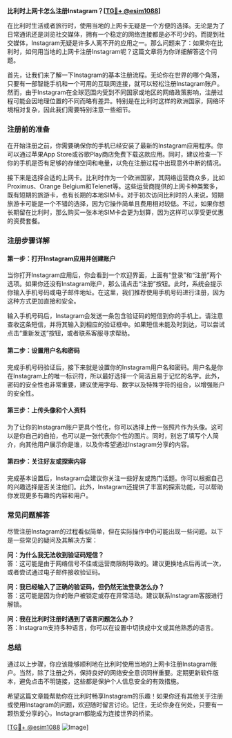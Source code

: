 **比利时上网卡怎么注册Instagram？[[TG💪+ @esim1088](https://t.me/s/esim1088)]**

在比利时生活或者旅行时，使用当地的上网卡无疑是一个方便的选择。无论是为了日常通讯还是浏览社交媒体，拥有一个稳定的网络连接都是必不可少的。而提到社交媒体，Instagram无疑是许多人离不开的应用之一。那么问题来了：如果你在比利时，如何用当地的上网卡注册Instagram呢？这篇文章将为你详细解答这个问题。

首先，让我们来了解一下Instagram的基本注册流程。无论你在世界的哪个角落，只要有一部智能手机和一个可用的互联网连接，就可以轻松注册Instagram账户。然而，由于Instagram在全球范围内受到不同国家或地区的网络政策影响，注册过程可能会因地理位置的不同而略有差异。特别是在比利时这样的欧洲国家，网络环境相对复杂，因此我们需要特别注意一些细节。

### 注册前的准备

在开始注册之前，你需要确保你的手机已经安装了最新的Instagram应用程序。你可以通过苹果App Store或谷歌Play商店免费下载这款应用。同时，建议检查一下你的手机是否有足够的存储空间和电量，以免在注册过程中出现意外中断的情况。

接下来是选择合适的上网卡。比利时作为一个欧洲国家，其网络运营商众多，比如Proximus、Orange Belgium和Telenet等。这些运营商提供的上网卡种类繁多，既有短期的旅游卡，也有长期的本地SIM卡。对于初次访问比利时的人来说，短期旅游卡可能是一个不错的选择，因为它操作简单且费用相对较低。不过，如果你想长期留在比利时，那么购买一张本地SIM卡会更为划算，因为这样可以享受更优惠的资费套餐。

### 注册步骤详解

#### 第一步：打开Instagram应用并创建账户

当你打开Instagram应用后，你会看到一个欢迎界面，上面有“登录”和“注册”两个选项。如果你还没有Instagram账户，那么请点击“注册”按钮。此时，系统会提示你输入手机号码或电子邮件地址。在这里，我们推荐使用手机号码进行注册，因为这种方式更加直接和安全。

输入手机号码后，Instagram会发送一条包含验证码的短信到你的手机上。请注意查收这条短信，并将其输入到相应的验证框中。如果短信未能及时到达，可以尝试点击“重新发送”按钮，或者联系客服寻求帮助。

#### 第二步：设置用户名和密码

完成手机号码验证后，接下来就是设置你的Instagram用户名和密码。用户名是你在Instagram上的唯一标识符，所以最好选择一个简洁且易于记忆的名字。此外，密码的安全性也非常重要，建议使用字母、数字以及特殊字符的组合，以增强账户的安全性。

#### 第三步：上传头像和个人资料

为了让你的Instagram账户更具个性化，你可以选择上传一张照片作为头像。这可以是你自己的自拍，也可以是一张代表你个性的图片。同时，别忘了填写个人简介，向其他用户展示你是谁，以及你希望通过Instagram分享的内容。

#### 第四步：关注好友或探索内容

完成基本设置后，Instagram会建议你关注一些好友或热门话题。你可以根据自己的兴趣选择是否关注他们。此外，Instagram还提供了丰富的探索功能，可以帮助你发现更多有趣的内容和用户。

### 常见问题解答

尽管注册Instagram的过程看似简单，但在实际操作中仍可能出现一些问题。以下是一些常见的疑问及其解决方案：

**问：为什么我无法收到验证码短信？**  
答：这可能是由于网络信号不佳或运营商限制导致的。建议更换地点后再试一次，或者尝试通过电子邮件接收验证码。

**问：我已经输入了正确的验证码，但仍然无法登录怎么办？**  
答：这可能是因为你的账户被锁定或存在异常活动。建议联系Instagram客服进行解锁。

**问：我在比利时注册时遇到了语言问题怎么办？**  
答：Instagram支持多种语言，你可以在设置中切换成中文或其他熟悉的语言。

### 总结

通过以上步骤，你应该能够顺利地在比利时使用当地的上网卡注册Instagram账户。当然，除了注册之外，保持良好的网络安全意识同样重要。定期更新软件版本，避免点击不明链接，这些都是保护个人信息安全的有效措施。

希望这篇文章能帮助你在比利时畅享Instagram的乐趣！如果你还有其他关于注册或使用Instagram的问题，欢迎随时留言讨论。记住，无论你身在何处，只要有一颗热爱分享的心，Instagram都能成为连接世界的桥梁。

[[TG💪+ @esim1088](https://t.me/s/esim1088) ![Image](https://i.postimg.cc/4NQfJmqS/Snipaste-2025-05-13-00-14-12.png)]